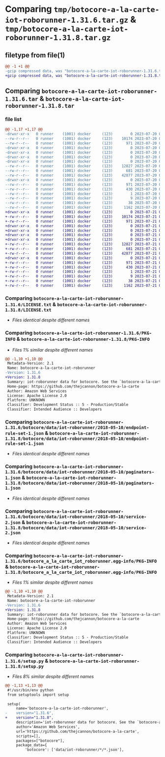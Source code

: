 # Comparing `tmp/botocore-a-la-carte-iot-roborunner-1.31.6.tar.gz` & `tmp/botocore-a-la-carte-iot-roborunner-1.31.8.tar.gz`

## filetype from file(1)

```diff
@@ -1 +1 @@
-gzip compressed data, was "botocore-a-la-carte-iot-roborunner-1.31.6.tar", last modified: Thu Jul 20 01:20:20 2023, max compression
+gzip compressed data, was "botocore-a-la-carte-iot-roborunner-1.31.8.tar", last modified: Fri Jul 21 01:21:29 2023, max compression
```

## Comparing `botocore-a-la-carte-iot-roborunner-1.31.6.tar` & `botocore-a-la-carte-iot-roborunner-1.31.8.tar`

### file list

```diff
@@ -1,17 +1,17 @@
-drwxr-xr-x   0 runner    (1001) docker     (123)        0 2023-07-20 01:20:20.038680 botocore-a-la-carte-iot-roborunner-1.31.6/
--rw-r--r--   0 runner    (1001) docker     (123)    10174 2023-07-20 01:20:19.000000 botocore-a-la-carte-iot-roborunner-1.31.6/LICENSE.txt
--rw-r--r--   0 runner    (1001) docker     (123)      971 2023-07-20 01:20:20.038680 botocore-a-la-carte-iot-roborunner-1.31.6/PKG-INFO
-drwxr-xr-x   0 runner    (1001) docker     (123)        0 2023-07-20 01:20:20.038680 botocore-a-la-carte-iot-roborunner-1.31.6/botocore/
-drwxr-xr-x   0 runner    (1001) docker     (123)        0 2023-07-20 01:20:20.038680 botocore-a-la-carte-iot-roborunner-1.31.6/botocore/data/
-drwxr-xr-x   0 runner    (1001) docker     (123)        0 2023-07-20 01:20:20.038680 botocore-a-la-carte-iot-roborunner-1.31.6/botocore/data/iot-roborunner/
-drwxr-xr-x   0 runner    (1001) docker     (123)        0 2023-07-20 01:20:20.038680 botocore-a-la-carte-iot-roborunner-1.31.6/botocore/data/iot-roborunner/2018-05-10/
--rw-r--r--   0 runner    (1001) docker     (123)    12827 2023-07-20 01:19:55.000000 botocore-a-la-carte-iot-roborunner-1.31.6/botocore/data/iot-roborunner/2018-05-10/endpoint-rule-set-1.json
--rw-r--r--   0 runner    (1001) docker     (123)      681 2023-07-20 01:19:55.000000 botocore-a-la-carte-iot-roborunner-1.31.6/botocore/data/iot-roborunner/2018-05-10/paginators-1.json
--rw-r--r--   0 runner    (1001) docker     (123)    42877 2023-07-20 01:19:55.000000 botocore-a-la-carte-iot-roborunner-1.31.6/botocore/data/iot-roborunner/2018-05-10/service-2.json
-drwxr-xr-x   0 runner    (1001) docker     (123)        0 2023-07-20 01:20:20.038680 botocore-a-la-carte-iot-roborunner-1.31.6/botocore_a_la_carte_iot_roborunner.egg-info/
--rw-r--r--   0 runner    (1001) docker     (123)      971 2023-07-20 01:20:20.000000 botocore-a-la-carte-iot-roborunner-1.31.6/botocore_a_la_carte_iot_roborunner.egg-info/PKG-INFO
--rw-r--r--   0 runner    (1001) docker     (123)      430 2023-07-20 01:20:20.000000 botocore-a-la-carte-iot-roborunner-1.31.6/botocore_a_la_carte_iot_roborunner.egg-info/SOURCES.txt
--rw-r--r--   0 runner    (1001) docker     (123)        1 2023-07-20 01:20:20.000000 botocore-a-la-carte-iot-roborunner-1.31.6/botocore_a_la_carte_iot_roborunner.egg-info/dependency_links.txt
--rw-r--r--   0 runner    (1001) docker     (123)        9 2023-07-20 01:20:20.000000 botocore-a-la-carte-iot-roborunner-1.31.6/botocore_a_la_carte_iot_roborunner.egg-info/top_level.txt
--rw-r--r--   0 runner    (1001) docker     (123)       38 2023-07-20 01:20:20.038680 botocore-a-la-carte-iot-roborunner-1.31.6/setup.cfg
--rw-r--r--   0 runner    (1001) docker     (123)     1162 2023-07-20 01:20:19.000000 botocore-a-la-carte-iot-roborunner-1.31.6/setup.py
+drwxr-xr-x   0 runner    (1001) docker     (123)        0 2023-07-21 01:21:29.191069 botocore-a-la-carte-iot-roborunner-1.31.8/
+-rw-r--r--   0 runner    (1001) docker     (123)    10174 2023-07-21 01:21:28.000000 botocore-a-la-carte-iot-roborunner-1.31.8/LICENSE.txt
+-rw-r--r--   0 runner    (1001) docker     (123)      971 2023-07-21 01:21:29.191069 botocore-a-la-carte-iot-roborunner-1.31.8/PKG-INFO
+drwxr-xr-x   0 runner    (1001) docker     (123)        0 2023-07-21 01:21:29.187069 botocore-a-la-carte-iot-roborunner-1.31.8/botocore/
+drwxr-xr-x   0 runner    (1001) docker     (123)        0 2023-07-21 01:21:29.187069 botocore-a-la-carte-iot-roborunner-1.31.8/botocore/data/
+drwxr-xr-x   0 runner    (1001) docker     (123)        0 2023-07-21 01:21:29.187069 botocore-a-la-carte-iot-roborunner-1.31.8/botocore/data/iot-roborunner/
+drwxr-xr-x   0 runner    (1001) docker     (123)        0 2023-07-21 01:21:29.191069 botocore-a-la-carte-iot-roborunner-1.31.8/botocore/data/iot-roborunner/2018-05-10/
+-rw-r--r--   0 runner    (1001) docker     (123)    12827 2023-07-21 01:21:06.000000 botocore-a-la-carte-iot-roborunner-1.31.8/botocore/data/iot-roborunner/2018-05-10/endpoint-rule-set-1.json
+-rw-r--r--   0 runner    (1001) docker     (123)      681 2023-07-21 01:21:06.000000 botocore-a-la-carte-iot-roborunner-1.31.8/botocore/data/iot-roborunner/2018-05-10/paginators-1.json
+-rw-r--r--   0 runner    (1001) docker     (123)    42877 2023-07-21 01:21:06.000000 botocore-a-la-carte-iot-roborunner-1.31.8/botocore/data/iot-roborunner/2018-05-10/service-2.json
+drwxr-xr-x   0 runner    (1001) docker     (123)        0 2023-07-21 01:21:29.191069 botocore-a-la-carte-iot-roborunner-1.31.8/botocore_a_la_carte_iot_roborunner.egg-info/
+-rw-r--r--   0 runner    (1001) docker     (123)      971 2023-07-21 01:21:29.000000 botocore-a-la-carte-iot-roborunner-1.31.8/botocore_a_la_carte_iot_roborunner.egg-info/PKG-INFO
+-rw-r--r--   0 runner    (1001) docker     (123)      430 2023-07-21 01:21:29.000000 botocore-a-la-carte-iot-roborunner-1.31.8/botocore_a_la_carte_iot_roborunner.egg-info/SOURCES.txt
+-rw-r--r--   0 runner    (1001) docker     (123)        1 2023-07-21 01:21:29.000000 botocore-a-la-carte-iot-roborunner-1.31.8/botocore_a_la_carte_iot_roborunner.egg-info/dependency_links.txt
+-rw-r--r--   0 runner    (1001) docker     (123)        9 2023-07-21 01:21:29.000000 botocore-a-la-carte-iot-roborunner-1.31.8/botocore_a_la_carte_iot_roborunner.egg-info/top_level.txt
+-rw-r--r--   0 runner    (1001) docker     (123)       38 2023-07-21 01:21:29.191069 botocore-a-la-carte-iot-roborunner-1.31.8/setup.cfg
+-rw-r--r--   0 runner    (1001) docker     (123)     1162 2023-07-21 01:21:28.000000 botocore-a-la-carte-iot-roborunner-1.31.8/setup.py
```

### Comparing `botocore-a-la-carte-iot-roborunner-1.31.6/LICENSE.txt` & `botocore-a-la-carte-iot-roborunner-1.31.8/LICENSE.txt`

 * *Files identical despite different names*

### Comparing `botocore-a-la-carte-iot-roborunner-1.31.6/PKG-INFO` & `botocore-a-la-carte-iot-roborunner-1.31.8/PKG-INFO`

 * *Files 1% similar despite different names*

```diff
@@ -1,10 +1,10 @@
 Metadata-Version: 2.1
 Name: botocore-a-la-carte-iot-roborunner
-Version: 1.31.6
+Version: 1.31.8
 Summary: iot-roborunner data for botocore. See the `botocore-a-la-carte` package for more info.
 Home-page: https://github.com/thejcannon/botocore-a-la-carte
 Author: Amazon Web Services
 License: Apache License 2.0
 Platform: UNKNOWN
 Classifier: Development Status :: 5 - Production/Stable
 Classifier: Intended Audience :: Developers
```

### Comparing `botocore-a-la-carte-iot-roborunner-1.31.6/botocore/data/iot-roborunner/2018-05-10/endpoint-rule-set-1.json` & `botocore-a-la-carte-iot-roborunner-1.31.8/botocore/data/iot-roborunner/2018-05-10/endpoint-rule-set-1.json`

 * *Files identical despite different names*

### Comparing `botocore-a-la-carte-iot-roborunner-1.31.6/botocore/data/iot-roborunner/2018-05-10/paginators-1.json` & `botocore-a-la-carte-iot-roborunner-1.31.8/botocore/data/iot-roborunner/2018-05-10/paginators-1.json`

 * *Files identical despite different names*

### Comparing `botocore-a-la-carte-iot-roborunner-1.31.6/botocore/data/iot-roborunner/2018-05-10/service-2.json` & `botocore-a-la-carte-iot-roborunner-1.31.8/botocore/data/iot-roborunner/2018-05-10/service-2.json`

 * *Files identical despite different names*

### Comparing `botocore-a-la-carte-iot-roborunner-1.31.6/botocore_a_la_carte_iot_roborunner.egg-info/PKG-INFO` & `botocore-a-la-carte-iot-roborunner-1.31.8/botocore_a_la_carte_iot_roborunner.egg-info/PKG-INFO`

 * *Files 1% similar despite different names*

```diff
@@ -1,10 +1,10 @@
 Metadata-Version: 2.1
 Name: botocore-a-la-carte-iot-roborunner
-Version: 1.31.6
+Version: 1.31.8
 Summary: iot-roborunner data for botocore. See the `botocore-a-la-carte` package for more info.
 Home-page: https://github.com/thejcannon/botocore-a-la-carte
 Author: Amazon Web Services
 License: Apache License 2.0
 Platform: UNKNOWN
 Classifier: Development Status :: 5 - Production/Stable
 Classifier: Intended Audience :: Developers
```

### Comparing `botocore-a-la-carte-iot-roborunner-1.31.6/setup.py` & `botocore-a-la-carte-iot-roborunner-1.31.8/setup.py`

 * *Files 8% similar despite different names*

```diff
@@ -1,13 +1,13 @@
 #!/usr/bin/env python
 from setuptools import setup
 
 setup(
     name='botocore-a-la-carte-iot-roborunner',
-    version="1.31.6",
+    version="1.31.8",
     description='iot-roborunner data for botocore. See the `botocore-a-la-carte` package for more info.',
     author='Amazon Web Services',
     url='https://github.com/thejcannon/botocore-a-la-carte',
     scripts=[],
     packages=["botocore"],
     package_data={
         'botocore': ['data/iot-roborunner/*/*.json'],
```

